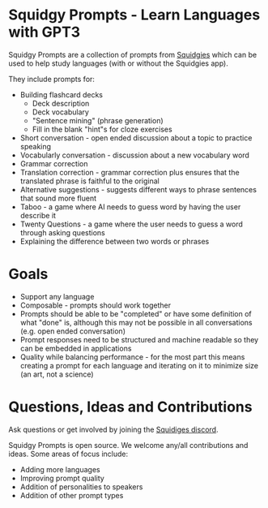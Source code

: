 # Squidgy Prompts - Learn Languages with GPT3
Squidgy Prompts are a collection of prompts from [Squidgies](https://squidgies.app) which can be used
to help study languages (with or without the Squidgies app).

They include prompts for:
* Building flashcard decks
    * Deck description
    * Deck vocabulary
    * "Sentence mining" (phrase generation)
    * Fill in the blank "hint"s for cloze exercises
* Short conversation - open ended discussion about a topic to practice speaking
* Vocabularly conversation - discussion about a new vocabulary word
* Grammar correction
* Translation correction - grammar correction plus ensures that the translated phrase is faithful to the original
* Alternative suggestions - suggests different ways to phrase sentences that sound more fluent
* Taboo - a game where AI needs to guess word by having the user describe it
* Twenty Questions - a game where the user needs to guess a word through asking questions
* Explaining the difference between two words or phrases

# Goals

* Support any language
* Composable - prompts should work together
* Prompts should be able to be "completed" or have some definition of what "done" is, although this may not be possible in all conversations (e.g. open ended conversation)
* Prompt responses need to be structured and machine readable so they can be embedded in applications
* Quality while balancing performance - for the most part this means creating a prompt for each language and iterating on it to minimize size (an art, not a science)

# Questions, Ideas and Contributions
Ask questions or get involved by joining the [Squidiges discord](https://discord.gg/A3nSQEQZ6f).

Squidgy Prompts is open source. We welcome any/all contributions and ideas. Some areas of focus include:
* Adding more languages
* Improving prompt quality
* Addition of personalities to speakers
* Addition of other prompt types
